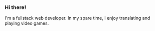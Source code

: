 ### Hi there!

I'm a fullstack web developer. In my spare time, I enjoy translating and playing video games.

<!-- **Contact me via:** [LinkedIn](https://www.linkedin.com/in/wenxuan-p/) // [Email](wenxuanp42@gmail.com) -->

